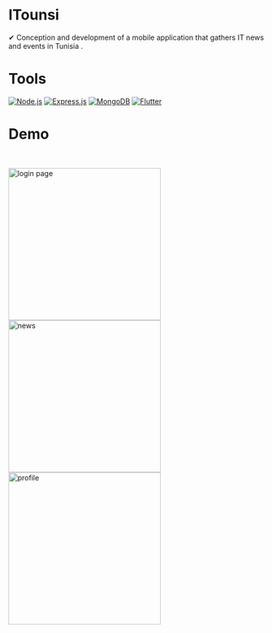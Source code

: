 # ITounsi
✔ Conception and development of a mobile application that gathers IT news and events in Tunisia .
<br>
# Tools
[![Node.js](https://img.shields.io/badge/Node.js-43853D?style=for-the-badge&logo=node.js&logoColor=white)](https://nodejs.org/)
[![Express.js](https://img.shields.io/badge/Express.js-000000?style=for-the-badge&logo=express&logoColor=white)](https://expressjs.com/)
[![MongoDB](https://img.shields.io/badge/MongoDB-47A248?style=for-the-badge&logo=mongodb&logoColor=white)](https://www.mongodb.com/)
[![Flutter](https://img.shields.io/badge/Flutter-02569B?style=for-the-badge&logo=flutter&logoColor=white)](https://flutter.dev/)

# Demo

<br>

<img src="https://github.com/user-attachments/assets/b31b1ad4-6154-45d2-9546-865ce3a53956" alt="login page" width="300"/> <img src="https://github.com/user-attachments/assets/9dc6dcc4-992c-4dcb-b9c6-a0bd8eee379b" alt="news" width="300"/> <img src="https://github.com/user-attachments/assets/c0e22f6c-0c5b-48e1-8452-2ab10a25b86d" alt="profile" width="300"/> 


